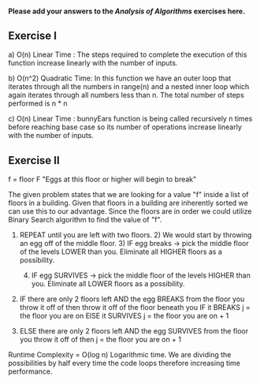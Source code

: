 #### Please add your answers to the ***Analysis of  Algorithms*** exercises here.

## Exercise I

a)
O(n) Linear Time :
The steps required to complete the execution of this function increase linearly with the number of inputs.



b)
O(n^2) Quadratic Time:
In this function we have an outer loop that iterates through all the numbers in range(n) and a nested
inner loop which again iterates through all numbers less than n. The total number of steps performed is 
n * n

c)
O(n) Linear Time :
bunnyEars function is being called recursively n times before reaching base case so its
number of operations increase linearly with the number of inputs.

## Exercise II

f = floor F "Eggs at this floor or higher will begin to break"

The given problem states that we are looking for a value "f" inside a list of floors in a building.
Given that floors in a building are inherently sorted we can use this to our advantage.
Since the floors are in order we could utilize Binary Search algorithm to find the value of "f".

1) REPEAT until you are left with two floors.
    2) We would start by throwing an egg off of the middle floor.
    3) IF egg breaks -> pick the middle floor of the levels LOWER than you. 
            Eliminate all HIGHER floors as a possibility.
    
    4) IF egg SURVIVES -> pick the middle floor of the levels HIGHER than you.
            Eliminate all LOWER floors as a possibility.

5) IF there are only 2 floors left AND the egg BREAKS from the floor you throw it off of then
    throw it off of the floor beneath you 
        IF it BREAKS j = the floor you are on
        ElSE it SURVIVES j = the floor you are on + 1

6) ELSE there are only 2 floors left AND the egg SURVIVES from the floor you throw it off of then
    j = the floor you are on + 1
    
Runtime Complexity = O(log n) Logarithmic time. We are dividing the possibilities by half every time the code loops therefore increasing time performance.